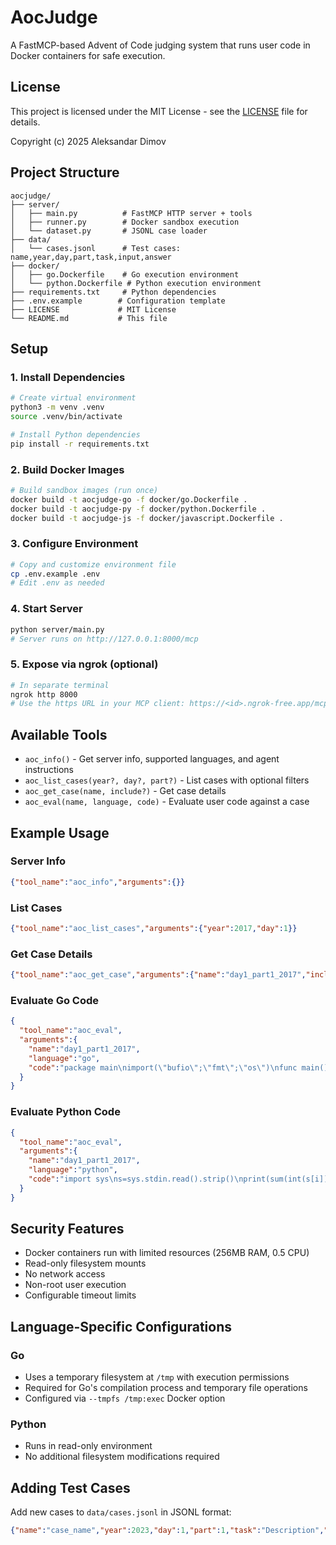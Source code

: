 # AocJudge

A FastMCP-based Advent of Code judging system that runs user code in Docker containers for safe execution.

## License

This project is licensed under the MIT License - see the [LICENSE](LICENSE) file for details.

Copyright (c) 2025 Aleksandar Dimov

## Project Structure

```
aocjudge/
├── server/
│   ├── main.py          # FastMCP HTTP server + tools
│   ├── runner.py        # Docker sandbox execution
│   └── dataset.py       # JSONL case loader
├── data/
│   └── cases.jsonl      # Test cases: name,year,day,part,task,input,answer
├── docker/
│   ├── go.Dockerfile    # Go execution environment
│   └── python.Dockerfile # Python execution environment
├── requirements.txt     # Python dependencies
├── .env.example        # Configuration template
├── LICENSE             # MIT License
└── README.md           # This file
```

## Setup

### 1. Install Dependencies

```bash
# Create virtual environment
python3 -m venv .venv
source .venv/bin/activate

# Install Python dependencies
pip install -r requirements.txt
```

### 2. Build Docker Images

```bash
# Build sandbox images (run once)
docker build -t aocjudge-go -f docker/go.Dockerfile .
docker build -t aocjudge-py -f docker/python.Dockerfile .
docker build -t aocjudge-js -f docker/javascript.Dockerfile .
```

### 3. Configure Environment

```bash
# Copy and customize environment file
cp .env.example .env
# Edit .env as needed
```

### 4. Start Server

```bash
python server/main.py
# Server runs on http://127.0.0.1:8000/mcp
```

### 5. Expose via ngrok (optional)

```bash
# In separate terminal
ngrok http 8000
# Use the https URL in your MCP client: https://<id>.ngrok-free.app/mcp
```

## Available Tools

- `aoc_info()` - Get server info, supported languages, and agent instructions
- `aoc_list_cases(year?, day?, part?)` - List cases with optional filters
- `aoc_get_case(name, include?)` - Get case details
- `aoc_eval(name, language, code)` - Evaluate user code against a case

## Example Usage

### Server Info
```json
{"tool_name":"aoc_info","arguments":{}}
```

### List Cases
```json
{"tool_name":"aoc_list_cases","arguments":{"year":2017,"day":1}}
```

### Get Case Details
```json
{"tool_name":"aoc_get_case","arguments":{"name":"day1_part1_2017","include":["task","input"]}}
```

### Evaluate Go Code
```json
{
  "tool_name":"aoc_eval",
  "arguments":{
    "name":"day1_part1_2017",
    "language":"go",
    "code":"package main\nimport(\"bufio\";\"fmt\";\"os\")\nfunc main(){in:=bufio.NewScanner(os.Stdin);in.Scan();s:=in.Text();sum:=0;for i:=0;i<len(s);i++{if s[i]==s[(i+1)%len(s)]{sum+=int(s[i]-'0')}};fmt.Println(sum)}"
  }
}
```

### Evaluate Python Code
```json
{
  "tool_name":"aoc_eval",
  "arguments":{
    "name":"day1_part1_2017",
    "language":"python",
    "code":"import sys\ns=sys.stdin.read().strip()\nprint(sum(int(s[i]) for i in range(len(s)) if s[i]==s[(i+1)%len(s)]))"
  }
}
```

## Security Features

- Docker containers run with limited resources (256MB RAM, 0.5 CPU)
- Read-only filesystem mounts
- No network access
- Non-root user execution
- Configurable timeout limits

## Language-Specific Configurations

### Go
- Uses a temporary filesystem at `/tmp` with execution permissions
- Required for Go's compilation process and temporary file operations
- Configured via `--tmpfs /tmp:exec` Docker option

### Python
- Runs in read-only environment
- No additional filesystem modifications required

## Adding Test Cases

Add new cases to `data/cases.jsonl` in JSONL format:

```json
{"name":"case_name","year":2023,"day":1,"part":1,"task":"Description","input":"test_input","answer":"expected_output"}
```
